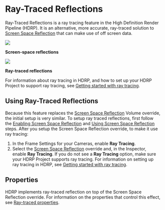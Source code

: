 # Ray-Traced Reflections

Ray-Traced Reflections is a ray tracing feature in the High Definition Render Pipeline (HDRP). It is an alternative, more accurate, ray-traced solution to [Screen Space Reflection](Override-Screen-Space-Reflection.md) that can make use of off screen data.

![](Images/RayTracedReflections1.png)

**Screen-space reflections**

![](Images/RayTracedReflections2.png)

**Ray-traced reflections**

For information about ray tracing in HDRP, and how to set up your HDRP Project to support ray tracing, see [Getting started with ray tracing](Ray-Tracing-Getting-Started.md).

## Using Ray-Traced Reflections

Because this feature replaces the [Screen Space Reflection](Override-Screen-Space-Reflection.md) Volume override, the initial setup is very similar. To setup ray traced reflections, first follow the [Enabling Screen Space Reflection](Override-Screen-Space-Reflection.md#enabling-screen-space-reflection) and [Using Screen Space Reflection](Override-Screen-Space-Reflection.md#using-screen-space-reflection) steps. After you setup the Screen Space Reflection override, to make it use ray tracing:

1. In the Frame Settings for your Cameras, enable **Ray Tracing**.
2. Select the [Screen Space Reflection](Override-Screen-Space-Reflection.md) override and, in the Inspector, enable **Ray Tracing**. If you do not see a **Ray Tracing** option, make sure your HDRP Project supports ray tracing. For information on setting up ray tracing in HDRP, see [Getting started with ray tracing](Ray-Tracing-Getting-Started.md).

## Properties

HDRP implements ray-traced reflection on top of the Screen Space Reflection override. For information on the properties that control this effect, see [Ray-traced properties](Override-Screen-Space-Reflection.md#ray-traced).
